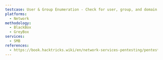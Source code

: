 ```yaml
---
testcase: User & Group Enumeration - Check for user, group, and domain info via enum4linux, smbmap, or rpcclient <IP> -U ""
platforms: 
  - Network
methodology: 
  - BlackBox
  - GreyBox
services:
  - SMB
references:
  - https://book.hacktricks.wiki/en/network-services-pentesting/pentesting-smb/index.html
---
```


